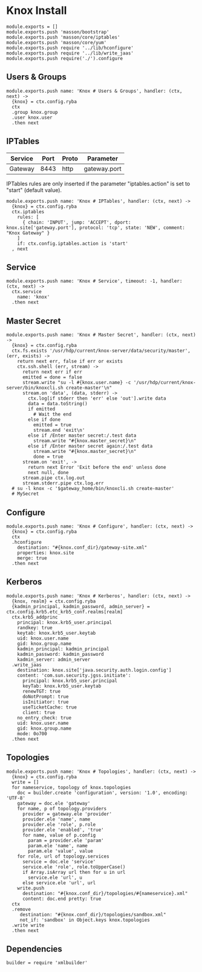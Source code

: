 
# Knox Install

    module.exports = []
    module.exports.push 'masson/bootstrap'
    module.exports.push 'masson/core/iptables'
    module.exports.push 'masson/core/yum'
    module.exports.push require '../lib/hconfigure'
    module.exports.push require '../lib/write_jaas'
    module.exports.push require('./').configure

## Users & Groups

    module.exports.push name: 'Knox # Users & Groups', handler: (ctx, next) ->
      {knox} = ctx.config.ryba
      ctx
      .group knox.group
      .user knox.user
      .then next

## IPTables

| Service        | Port  | Proto | Parameter       |
|----------------|-------|-------|-----------------|
| Gateway        | 8443  | http  | gateway.port    |


IPTables rules are only inserted if the parameter "iptables.action" is set to
"start" (default value).

    module.exports.push name: 'Knox # IPTables', handler: (ctx, next) ->
      {knox} = ctx.config.ryba
      ctx.iptables
        rules: [
          { chain: 'INPUT', jump: 'ACCEPT', dport: knox.site['gateway.port'], protocol: 'tcp', state: 'NEW', comment: "Knox Gateway" }
        ]
        if: ctx.config.iptables.action is 'start'
      , next

## Service

    module.exports.push name: 'Knox # Service', timeout: -1, handler: (ctx, next) ->
      ctx.service
        name: 'knox'
      .then next

## Master Secret

    module.exports.push name: 'Knox # Master Secret', handler: (ctx, next) ->
      {knox} = ctx.config.ryba
      ctx.fs.exists '/usr/hdp/current/knox-server/data/security/master', (err, exists) ->
        return next err, false if err or exists
        ctx.ssh.shell (err, stream) ->
          return next err if err
          emitted = done = false
          stream.write "su -l #{knox.user.name} -c '/usr/hdp/current/knox-server/bin/knoxcli.sh create-master'\n"
          stream.on 'data', (data, stderr) ->
            ctx.log[if stderr then 'err' else 'out'].write data
            data = data.toString()
            if emitted
              # Wait the end
            else if done
              emitted = true
              stream.end 'exit\n'
            else if /Enter master secret:/.test data
              stream.write "#{knox.master_secret}\n"
            else if /Enter master secret again:/.test data
              stream.write "#{knox.master_secret}\n"
              done = true
          stream.on 'exit', ->
            return next Error 'Exit before the end' unless done
            next null, done
          stream.pipe ctx.log.out
          stream.stderr.pipe ctx.log.err
      # su -l knox -c '$gateway_home/bin/knoxcli.sh create-master'
      # MySecret

## Configure

    module.exports.push name: 'Knox # Configure', handler: (ctx, next) ->
      {knox} = ctx.config.ryba
      ctx
      .hconfigure
        destination: "#{knox.conf_dir}/gateway-site.xml"
        properties: knox.site
        merge: true
      .then next

## Kerberos

    module.exports.push name: 'Knox # Kerberos', handler: (ctx, next) ->
      {knox, realm} = ctx.config.ryba
      {kadmin_principal, kadmin_password, admin_server} = ctx.config.krb5.etc_krb5_conf.realms[realm]
      ctx.krb5_addprinc
        principal: knox.krb5_user.principal
        randkey: true
        keytab: knox.krb5_user.keytab
        uid: knox.user.name
        gid: knox.group.name
        kadmin_principal: kadmin_principal
        kadmin_password: kadmin_password
        kadmin_server: admin_server
      .write_jaas
        destination: knox.site['java.security.auth.login.config']
        content: 'com.sun.security.jgss.initiate':
          principal: knox.krb5_user.principal
          keyTab: knox.krb5_user.keytab
          renewTGT: true
          doNotPrompt: true
          isInitiator: true
          useTicketCache: true
          client: true
        no_entry_check: true
        uid: knox.user.name
        gid: knox.group.name
        mode: 0o700
      .then next

## Topologies

    module.exports.push name: 'Knox # Topologies', handler: (ctx, next) ->
      {knox} = ctx.config.ryba
      write = []
      for nameservice, topology of knox.topologies
        doc = builder.create 'configuration', version: '1.0', encoding: 'UTF-8'
        gateway = doc.ele 'gateway'
        for name, p of topology.providers
          provider = gateway.ele 'provider'
          provider.ele 'name', name
          provider.ele 'role', p.role
          provider.ele 'enabled', 'true'
          for name, value of p.config
            param = provider.ele 'param'
            param.ele 'name', name
            param.ele 'value', value
        for role, url of topology.services
          service = doc.ele 'service'
          service.ele 'role', role.toUpperCase()
          if Array.isArray url then for u in url
            service.ele 'url', u
          else service.ele 'url', url
        write.push
          destination: "#{knox.conf_dir}/topologies/#{nameservice}.xml"
          content: doc.end pretty: true
      ctx
      .remove
         destination: "#{knox.conf_dir}/topologies/sandbox.xml"
         not_if: 'sandbox' in Object.keys knox.topologies
      .write write
      .then next

## Dependencies

    builder = require 'xmlbuilder'
